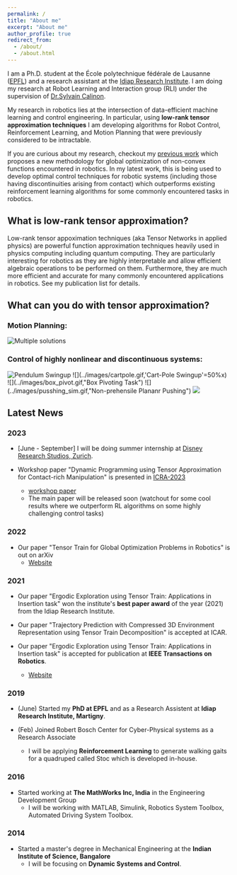 ```yaml
---
permalink: /
title: "About me"
excerpt: "About me"
author_profile: true
redirect_from: 
  - /about/
  - /about.html
---
```

I am a Ph.D. student at the École polytechnique fédérale de Lausanne ([EPFL](https://www.epfl.ch/en/)) and a research assistant at the [Idiap Research Institute](https://www.idiap.ch/en). I am doing my research at Robot Learning and Interaction group (RLI) under the supervision of [Dr.Sylvain Calinon](https://calinon.ch/).  


My research in robotics lies at the intersection of data-efficient machine learning and control engineering. In particular, using **low-rank tensor approximation techniques** I am developing algorithms for Robot Control, Reinforcement Learning, and Motion Planning that were previously considered to be intractable. 

If you are curious about my research, checkout my [previous work]((https://sites.google.com/view/ttgo/home)) which proposes a new methodology for global optimization of non-convex functions encountered in robotics. In my latest work, this is being used to develop optimal control techniques for robotic systems (including those having discontinuities arising from contact) which outperforms existing reinforcement learning algorithms for some commonly encountered tasks in robotics. 

## What is low-rank tensor approximation?
Low-rank tensor appoximation techniques (aka Tensor Networks in applied physics) are powerful function approximation techniques heavily used in physics computing including quantum computing. They are particularly interesting for robotics as they are highly interpretable and  allow efficient algebraic operations to be performed on them. Furthermore, they are much more efficient and accurate for many commonly encountered applications in robotics. See my publication list for details.  

## What can you do with tensor approximation?
### Motion Planning:
![](../images/ttgo_no_task_1.gif, "Multiple solutions")

### Control of highly nonlinear and discontinuous systems:
![](../images/pendulum_swinup.gif, "Pendulum Swingup") 
![](../images/cartpole.gif,'Cart-Pole Swingup'=50%x)
![](../images/box_pivot.gif,"Box Pivoting Task")
![](../images/pusshing_sim.gif,"Non-prehensile Plananr Pushing") 
![](../images/pusing_hw.gif)



## Latest News
### 2023
- [June - September] I will be doing summer internship at [Disney Research Studios, Zurich](https://studios.disneyresearch.com/). 

- Workshop paper "Dynamic Programming using Tensor Approximation for Contact-rich Manipulation" is presented in [ICRA-2023](https://sites.google.com/view/icra2023embracingcontacts/home?pli=1) 
  - [workshop paper](https://openreview.net/pdf?id=nhiMzuaPoP)
  - The main paper will be released soon (watchout for some cool results where we outperform RL algorithms on some highly challenging control tasks)


### 2022
- Our paper "Tensor Train for Global Optimization Problems in Robotics" is out on arXiv 
  - [Website](https://sites.google.com/view/ttgo/home)

### 2021
- Our paper "Ergodic Exploration using Tensor Train: Applications in Insertion task" won the institute's  **best paper award** of the year (2021) from the Idiap Research Institute.

- Our paper "Trajectory Prediction with Compressed 3D Environment Representation using Tensor Train Decomposition" is accepted at ICAR. 

- Our paper "Ergodic Exploration using Tensor Train: Applications in Insertion task" is accepted for publication at **IEEE Transactions on Robotics**.
  - [Website](https://sites.google.com/view/ergodic-exploration/)

### 2019
- (June) Started my **PhD at EPFL** and as a Research Assistent at **Idiap Research Institute, Martigny**.

- (Feb) Joined Robert Bosch Center for Cyber-Physical systems as a Research Associate
  - I will be applying **Reinforcement Learning** to generate walking gaits for a quadruped called Stoc which is developed in-house.

### 2016
- Started working at **The MathWorks Inc, India** in the Engineering Development Group
  - I will be working with MATLAB, Simulink, Robotics System Toolbox, Automated Driving System Toolbox.

### 2014
- Started a master's degree in Mechanical Engineering at the **Indian Institute of Science, Bangalore**
  - I will be focusing on **Dynamic Systems and Control**.

